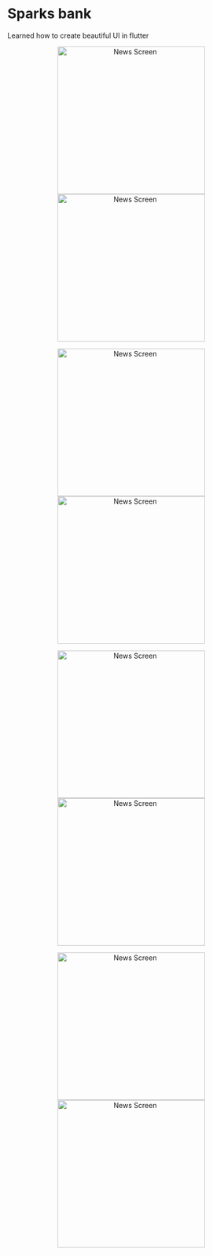# Sparks bank
  Learned how to create beautiful UI in flutter
  
  <p align="center">
<img src="screenshots/1.jpg"  alt="News Screen" width="300"  />
<img src="screenshots/2.jpg"  alt="News Screen" width="300"  />
 </p>
<p align="center">
<img src="screenshots/3.jpg"  alt="News Screen" width="300" />
<img src="screenshots/4.jpg"  alt="News Screen" width="300" />
 </p>
<p align="center">
<img src="screenshots/5.jpg"  alt="News Screen" width="300" />
<img src="screenshots/6.jpg"  alt="News Screen" width="300" />
 </p>
<p align="center">
<img src="screenshots/7.jpg"  alt="News Screen" width="300" />
<img src="screenshots/8.jpg"  alt="News Screen" width="300" />
 </p>
